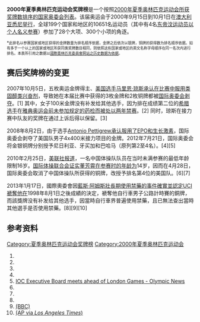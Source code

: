 **2000年夏季奥林匹克运动会奖牌榜**是一个按照[2000年夏季奥林匹克运动会所获奖牌数排序的](https://zh.wikipedia.org/wiki/2000年夏季奥林匹克运动会 "wikilink")[国家奥委会列表](https://zh.wikipedia.org/wiki/国家奥委会 "wikilink")。该届奥运会于2000年9月15日到10月1日在[澳大利亚](../Page/澳大利亚.md "wikilink")[悉尼举行](../Page/悉尼.md "wikilink")，全球199个国家和地区的10651名运动员（其中有4名[东帝汶运动员以个人名义参赛](../Page/东帝汶.md "wikilink")）参加了28个大项、300个小项的角逐。

<center>

</center>

<span style="font-size:smaller;">\*<span style="font-size:smaller;">此排名以参赛国家或地区获得的金牌数量为排名顺序依据，金牌之后依次以银牌，铜牌的获得数为排名顺序依据。如有多于一个以上的国家或地区所获同类奖牌数目相同，则依照这些国家或地区的英文名称字母顺序在同一名次内进行排名。本表所引用之数据以[國際奧林匹克委員會网站之历史数据为依据](https://zh.wikipedia.org/wiki/國際奧林匹克委員會 "wikilink")。</span></span>

## 赛后奖牌榜的变更

2007年10月5日，五枚奥运金牌得主、[美国选手](../Page/美国.md "wikilink")[马里恩·琼斯承认在比赛中服用](../Page/马里恩·琼斯.md "wikilink")[类固醇类兴奋剂](https://zh.wikipedia.org/wiki/类固醇类 "wikilink")，导致她在本届比赛中获得的3枚金牌和2枚铜牌都被[国际奥委会剥夺](https://zh.wikipedia.org/wiki/国际奥委会 "wikilink")。\[1\]
其中，女子100米金牌没有补发给其他选手，因为排在成绩第二位的[希腊选手](../Page/希腊.md "wikilink")在[雅典奥运会前未参加规定的药检而被处以两年禁赛](https://zh.wikipedia.org/wiki/2004年夏季奥林匹克运动会 "wikilink")。\[2\]
同时，琼斯在接力赛中队友的奖牌在通过上诉后得以保留。\[3\]

2008年8月2日，由于选手[Antonio
Pettigrew承认服用了](https://zh.wikipedia.org/wiki/Antonio_Pettigrew "wikilink")[EPO和](https://zh.wikipedia.org/wiki/红细胞生成素 "wikilink")[生长激素](../Page/生长激素.md "wikilink")，国际奥委会剥夺了美国队男子4x400米接力项目的金牌。2012年7月21日，国际奥委会将金银铜牌分别授予尼日利亚、牙买加和巴哈马（原列第2至4名）。\[4\]\[5\]

2010年2月25日，[美联社报道](../Page/美联社.md "wikilink")，一名中国体操队队员在当时未满参赛的最低年龄限制16岁。[国际体操联合会证实](../Page/国际体操联合会.md "wikilink")[董芳霄在参赛时的年龄为](../Page/董芳霄.md "wikilink")14岁，因而在4月28日，国际奥委会取消了中国体操队所获得的铜牌，改授予排名第4位的美国队。\[6\]\[7\]

2013年1月17日，國際奧委會因[藍斯·阿姆斯壯長期使用禁藥的事件確實並認定UCI褫奪他在](https://zh.wikipedia.org/wiki/藍斯·阿姆斯壯 "wikilink")1998年8月1日之後成績的決定，褫奪他自行車男子公路計時賽的銅牌，而該獎牌没有补发给其他选手，因當時自行車界普遍使用禁藥，且已無法查出當時其他選手是否使用禁藥。\[8\]\[9\]\[10\]

## 参考资料

[Category:夏季奥林匹克运动会奖牌榜](https://zh.wikipedia.org/wiki/Category:夏季奥林匹克运动会奖牌榜 "wikilink")
[Category:2000年夏季奥林匹克运动会](https://zh.wikipedia.org/wiki/Category:2000年夏季奥林匹克运动会 "wikilink")

1.
2.
3.
4.
5.  [IOC Executive Board meets ahead of London Games - Olympic
    News](http://www.olympic.org/news/ioc-executive-board-meets-ahead-of-london-games/168640)
6.
7.
8.
9.  [(BBC)](http://www.bbc.co.uk/sport/0/cycling/21062496)
10. [(AP via *Los Angeles
    Times*)](http://www.latimes.com/sports/sportsnow/la-sp-sn-armstrong-reportedly-stripped-of-bronze-20130117,0,662993.story)